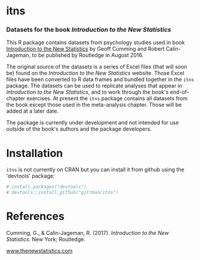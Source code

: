 <!-- README.md is generated from README.Rmd. Please edit that file -->
itns
====

### Datasets for the book *Introduction to the New Statistics*

This R package contains datasets from psychology studies used in book [Introduction to the New Statistics](http://www.thenewstatistics.com) by Geoff Cumming and Robert Calin-Jageman, to be published by Routledge in August 2016.

The original source of the datasets is a series of Excel files (that will soon be) found on the *Introduction to the New Statistics* website. Those Excel files have been converted to R data frames and bundled together in the `itns` package. The datasets can be used to replicate analyses that appear in *Introduction to the New Statistics*, and to work through the book's end-of-chapter exercises. At present the `itns` package contains all datasets from the book except those used in the meta-analysis chapter. Those will be added at a later date.

The package is currently under development and not intended for use outside of the book's authors and the package developers.

Installation
============

`itns` is not currently on CRAN but you can install it from github using the 'devtools' package:

``` r
# install.packages("devtools")
# devtools::install_github("gitrman/itns")
```

References
==========

Cumming, G., & Calin-Jageman, R. (2017). *Introduction to the New Statistics*. New York; Routledge.

www.thenewstatistics.com

